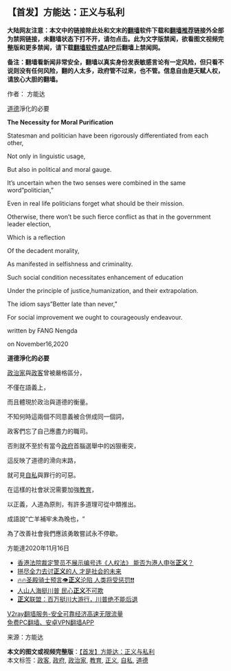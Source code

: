  <h2>【首发】方能达：正义与私利</h2> <p class="notice"><b>大陆网友注意：本文中的链接除此处和文末的<a href="https://github.com/bannedbook/fanqiang" >翻墙</a>软件下载和<a href="https://github.com/killgcd/justmysocks/blob/master/README.md">翻墙推荐</a>链接外全部为禁网链接，未翻墙状态下打不开，请勿点击。此为文字版禁闻，欲看图文视频完整版和更多禁闻，请下载<a href="https://github.com/bannedbook/fanqiang">翻墙软件或APP</a>后翻墙上禁闻网。</p><p>备注：翻墙看新闻非常安全，翻墙以真实身份发表敏感言论有一定风险，但只看不说则没有任何风险，翻的人太多，政府管不过来，也不管。信息自由是天赋人权，请放心大胆的翻墙。</b></p>  <div class="entry"> <p>作者： 方能达</p> <p id="summary"><a href="https://www.bannedbook.org/bnews/tag/%e9%81%93%e5%be%b7/" class="st_tag internal_tag" rel="tag" title="标签 道德 下的日志">道德</a>淨化的必要</p> <p><strong>The Necessity for Moral Purification</strong></p> <p>Statesman and politician have been rigorously differentiated from each other,</p> <p>Not only in linguistic usage,</p> <p>But also in political and moral gauge.</p> <p>It&#8217;s uncertain when the two senses were combined in the same word&#8221;politician,&#8221;</p> <p>Even in real life politicians forget what should be their mission.</p> <p>Otherwise, there won&#8217;t be such fierce conflict as that in the government leader election,</p> <p>Which is a reflection</p> <p>Of the decadent morality,</p> <p>As manifested in selfishness and criminality.</p> <p>Such social condition necessitates enhancement of education</p> <p>Under the principle of justice,humanization, and their extrapolation.</p> <p>The idiom says&#8221;Better late than never,&#8221;</p> <p>For social improvement we ought to courageously endeavour.</p>  <p>written by FANG Nengda</p> <p>on November16,2020</p> <p><strong>道德淨化的必要</strong></p> <p><a href="https://www.bannedbook.org/bnews/tag/%E6%94%BF%E6%B2%BB%E5%AE%B6/" class="st_tag internal_tag" rel="tag" title="标签 政治家 下的日志">政治家</a>與<a href="https://www.bannedbook.org/bnews/tag/%E6%94%BF%E5%AE%A2/" class="st_tag internal_tag" rel="tag" title="标签 政客 下的日志">政客</a>曾被嚴格區分，</p> <p>不僅在語義上，</p> <p>而且體現於政治與道德的衡量。</p> <p>不知何時這兩個不同意義被合併成同一個詞，</p> <p>政客們忘了自己應盡力的職司。</p> <p>否則就不至於有當今<a href="https://www.bannedbook.org/bnews/tag/%e6%94%bf%e5%ba%9c/" class="st_tag internal_tag" rel="tag" title="标签 政府 下的日志">政府</a>首腦選舉中的凶狠衝突，</p> <p>這反映了道德的滑向末路，</p> <p>就可見<a href="https://www.bannedbook.org/bnews/tag/%E8%87%AA%E7%A7%81/" class="st_tag internal_tag" rel="tag" title="标签 自私 下的日志">自私</a>與罪行的可惡。</p> <p>在這樣的社會狀況需要加強<a href="https://www.bannedbook.org/bnews/tag/%e6%95%99%e8%82%b2/" class="st_tag internal_tag" rel="tag" title="标签 教育 下的日志">教育</a>，</p> <p>以正義，人道為原則，有許多道理可從中類推出。</p> <p>成語說”亡羊補牢未為晚也，“</p> <p>為了改善社會我們應該勇敢嘗試永不停歇。</p> <p>方能達2020年11月16日</p>  <ul class='op-related-articles' title='相关阅读'> <li><a href='https://www.bannedbook.org/bnews/headline/20201119/1433625.html' target='_blank'>香港法院裁定警员不展示编号违《人权法》 能否为港人申张<b>正义</b>？</a></li> <li><a href='https://www.bannedbook.org/bnews/comments/20201117/1432229.html' target='_blank'>拼尽全力去讨<b>正义</b>的人 才是社会的未来</a></li> <li><a href='https://www.bannedbook.org/bnews/bannedvideo/20201116/1431715.html' target='_blank'>🔥🔥圣殿骑士预言👁️<b>正义</b>沦陷 人类将受惩罚❗❗</a></li> <li><a href='https://www.bannedbook.org/bnews/ssgc/20201115/1431518.html' target='_blank'>人山人海挺川普 民心<b>正义</b>不可欺</a></li> <li><a href='https://www.bannedbook.org/bnews/bannedvideo/20201114/1431112.html' target='_blank'><b>正义</b>联盟：百万挺川大游行，川普绝不能后退</a></li> </ul> <p class="texttj"> <a href="https://www.bannedbook.org/forum23/topic22702.html" target="_blank">V2ray翻墙服务-安全可靠经济高速无限流量</a><br/> <a href="https://github.com/bannedbook/fanqiang/wiki/%E7%A6%81%E9%97%BB%E7%BD%91%E5%AE%89%E5%8D%93%E7%BF%BB%E5%A2%99%E6%96%B0%E9%97%BBAPP" target="_blank">免费PC翻墙、安卓VPN翻墙APP</a></p><p> 来源：方能达 </p><a name='sharetosocial'></a>       <div><b>本文的图文或视频完整版</b>：<a href='https://www.bannedbook.org/bnews/comments/20201119/1433667.html'>【首发】方能达：正义与私利</a></div>  </div><!--END ENTRY--> <div class="postfooter"> <div>本文标签：<a href="https://www.bannedbook.org/bnews/tag/%E6%94%BF%E5%AE%A2/" rel="tag">政客</a>, <a href="https://www.bannedbook.org/bnews/tag/%e6%94%bf%e5%ba%9c/" rel="tag">政府</a>, <a href="https://www.bannedbook.org/bnews/tag/%E6%94%BF%E6%B2%BB%E5%AE%B6/" rel="tag">政治家</a>, <a href="https://www.bannedbook.org/bnews/tag/%e6%95%99%e8%82%b2/" rel="tag">教育</a>, <a href="https://www.bannedbook.org/bnews/tag/%E6%AD%A3%E4%B9%89/" rel="tag">正义</a>, <a href="https://www.bannedbook.org/bnews/tag/%E8%87%AA%E7%A7%81/" rel="tag">自私</a>, <a href="https://www.bannedbook.org/bnews/tag/%e9%81%93%e5%be%b7/" rel="tag">道德</a></div>  </div><!--END POSTFOOTER--> 